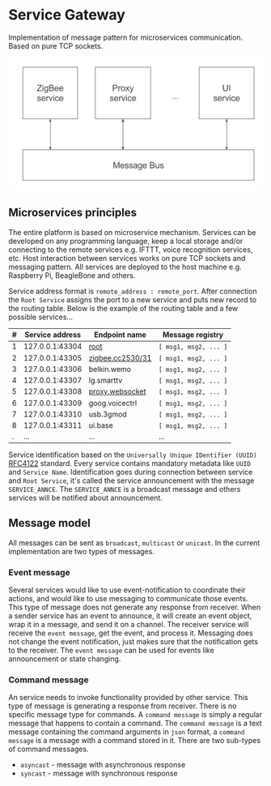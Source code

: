 # Service Gateway
Implementation of message pattern for microservices communication. Based on pure TCP sockets.

<p align="center">
  <img src="/resources/images/message-pattern.png">
</p>

## Microservices principles

The entire platform is based on microservice mechanism. Services can be developed on any programming language, keep a local storage and/or connecting to the remote services e.g. IFTTT,  voice recognition services, etc. Host interaction between services works on pure TCP sockets and messaging pattern. All services are deployed to the host machine e.g. Raspberry Pi, BeagleBone and others.

Service address format is `remote_address : remote_port`. After connection the `Root Service` assigns the port to a new service and puts new record to the routing table. Below is the example of the routing table and a few possible services...

| # | Service address | Endpoint name    | Message registry      |
|---|-----------------|------------------|-----------------------|
| 1 | 127.0.0.1:43304    | [root](https://github.com/bigsens-iot/bigsens-service-gateway/tree/master/lib/services/root-service) | `[ msg1, msg2, ... ]` |
| 2 | 127.0.0.1:43305    | [zigbee.cc2530/31](https://github.com/bigsens-iot/zigbee-service) | `[ msg1, msg2, ... ]` |
| 3 | 127.0.0.1:43306    | belkin.wemo      | `[ msg1, msg2, ... ]` |
| 4 | 127.0.0.1:43307    | lg.smarttv       | `[ msg1, msg2, ... ]` |
| 5 | 127.0.0.1:43308    | [proxy.websocket](https://github.com/bigsens-iot/bigsens-service-gateway/tree/master/lib/services/websocket-proxy) | `[ msg1, msg2, ... ]` |
| 6 | 127.0.0.1:43309    | goog.voicectrl   | `[ msg1, msg2, ... ]` |
| 7 | 127.0.0.1:43310    | usb.3gmod        | `[ msg1, msg2, ... ]` |
| 8 | 127.0.0.1:43311    | ui.base          | `[ msg1, msg2, ... ]` |
| . | ...             | ...              | ...                   |

Service identification based on the `Universally Unique IDentifier (UUID)` [RFC4122](https://tools.ietf.org/html/rfc4122) standard. Every service contains mandatory metadata like `UUID` and `Service Name`. Identification goes during connection between service and `Root Service`, it's called the service announcement with the message `SERVICE_ANNCE`. The `SERVICE_ANNCE` is a broadcast message and others services will be notified about announcement.

## Message model

All messages can be sent as `broadcast`, `multicast` or `unicast`. In the current implementation are two types of messages.

### Event message
Several services would like to use event-notification to coordinate their actions, and would like to use messaging to communicate those events. This type of message does not generate any response from receiver. When a sender service has an event to announce, it will create an event object, wrap it in a message, and send it on a channel. The receiver service will receive the `event message`, get the event, and process it. Messaging does not change the event notification, just makes sure that the notification gets to the receiver. The `event message` can be used for events like announcement or state changing.

### Command message
An service needs to invoke functionality provided by other service. This type of message is generating a response from receiver. There is no specific message type for commands. A `command message` is simply a regular message that happens to contain a command. The `command message` is a text message containing the command arguments in `json` format, a `command message` is a message with a command stored in it. There are two sub-types of command messages.
* `asyncast` - message with asynchronous response
* `syncast` - message with synchronous response
